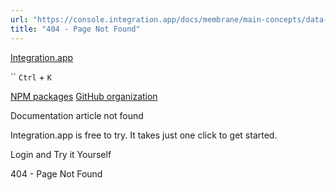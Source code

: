 ```yaml
---
url: "https://console.integration.app/docs/membrane/main-concepts/data-links.md"
title: "404 - Page Not Found"
---
```


[Integration.app](https://integration.app/)

`` `Ctrl` + `K`

[NPM packages](https://www.npmjs.com/~integration.app) [GitHub organization](https://github.com/integration-app)

Documentation article not found

Integration.app is free to try. It takes just one click to get started.

Login and Try it Yourself

404 - Page Not Found